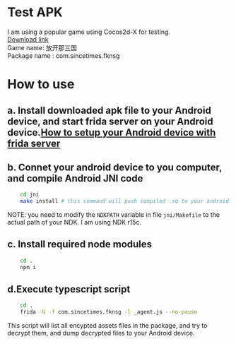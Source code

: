 
# Test APK

I am using a popular game using Cocos2d-X for testing.    
[Download link](https://m.ie925.com/game/kpcl/10194.html)   
Game name: 放开那三国    
Package name : com.sincetimes.fknsg  

# How to use
## a. Install downloaded apk file to your Android device, and start frida server on your Android device.[How to setup your Android device with frida server](https://frida.re/docs/android/)  
## b. Connet your android device to you computer, and compile Android JNI code   
```bash
    cd jni
    make install # this command will push compiled .so to your android device
```
  NOTE: you need to modify the `NDKPATH` variable in file `jni/Makefile` to the actual path of your NDK. I am using NDK r15c.   
## c. Install required node modules
```bash
    cd .
    npm i
```
## d.Execute typescript script 
```bash
    cd . 
    frida -U -f com.sincetimes.fknsg -l _agent.js --no-pause
```  
This script will list all encypted assets files in the package, and try to decrypt them, and dump decrypted files to your Android device.   


